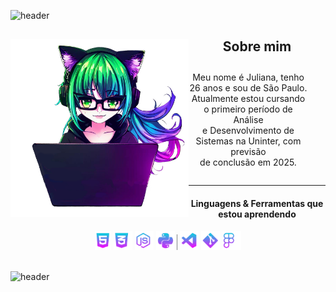 
![header](https://capsule-render.vercel.app/api?type=waving&color=0:fc00ff,80:00dbde&text=%20Bem-vindo(a)%20&fontAlignY=30&animation=twinkling&height=150&fontColor=ffffff&fontSize=35&section=header)

<div>
  <div>
  <img height="285px" align="left" src="/icons/avatar.png">
  </div>
  <div>
    <h2 align="center">Sobre mim</h1>
    <p align="center" style="margin: 2em;">
      Meu nome é Juliana, tenho 26 anos e sou de São Paulo.   <br>
      Atualmente estou cursando o primeiro período de Análise <br>
      e Desenvolvimento de Sistemas na Uninter, com previsão  <br>
      de conclusão em 2025.
    </p>
    <hr>
    <h4 align="center">Linguagens & Ferramentas que estou aprendendo</h4>
    <div align="center">
      <img width="26px" src="/icons/html5.gif">
      <img width="30px" src="/icons/css3.gif">
      <img width="30px" src="/icons/javascript.gif">
      <!-- <img width="23px" src="/icons/java.gif"> -->
      <img width="30px" src="/icons/python.gif">
      <!-- <img width="28px" src="/icons/csharp.gif"> -->
      <!-- <img width="30px" src="/icons/ruby.gif"> -->
      <!-- <img width="1px" src="/icons/line.svg"> -->
      <!-- <img width="30px" src="/icons/react.gif"> -->
      <!-- <img width="30px" src="/main/icons/vue.gif"> -->
      <img width="1px" src="/icons/line.svg">
      <img width="30px" src="/icons/vs-code.gif">
      <img width="30px" src="/icons/git.gif">
      <img width="30px" src="/icons/figma.gif">
    </div>
  </div>
</div>
<br>

![header](https://capsule-render.vercel.app/api?type=waving&color=0:fc00ff,80:00dbde&height=150&section=footer)